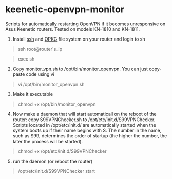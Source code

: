 # keenetic-openvpn-monitor
Scripts for automatically restarting OpenVPN if it becomes unresponsive on Asus Keenetic routers. Tested on models KN-1810 and KN-1811.

1. Install [ssh](https://help.keenetic.com/hc/en-us/articles/360000387189-SSH-remote-access-to-the-Keenetic-command-line) and [OPKG](https://help.keenetic.com/hc/en-us/articles/360021888880-Installing-OPKG-Entware-in-the-router-s-internal-memory) file system on your router and login to sh
> ssh root@router's_ip

> exec sh

2. Copy monitor_vpn.sh to /opt/bin/monitor_openvpn. You can just copy-paste code using vi
> vi /opt/bin/monitor_openvpn.sh

3. Make it executable
> chmod +x /opt/bin/monitor_openvpn

4. Now make a daemon that will start automaticall on the reboot of the router: copy S99VPNChecker.sh to /opt/etc/init.d/S99VPNChecker. Scripts located in /opt/etc/init.d/ are automatically started when the system boots up if their name begins with S. The number in the name, such as S99, determines the order of startup (the higher the number, the later the process will be started).
> chmod +x /opt/etc/init.d/S99VPNChecker

5. run the daemon (or reboot the router) 
> /opt/etc/init.d/S99VPNChecker start
